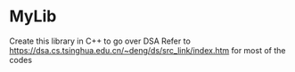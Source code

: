 # MyLib
Create this library in C++ to go over DSA
Refer to https://dsa.cs.tsinghua.edu.cn/~deng/ds/src_link/index.htm for most of the codes
